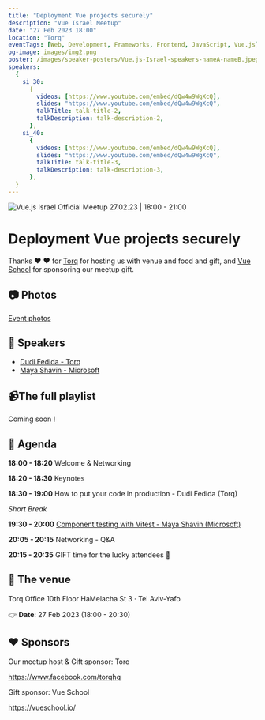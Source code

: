 ```yaml
---
title: "Deployment Vue projects securely"
description: "Vue Israel Meetup"
date: "27 Feb 2023 18:00"
location: "Torq"
eventTags: [Web, Development, Frameworks, Frontend, JavaScript, Vue.js]
og-image: images/img2.png
poster: /images/speaker-posters/Vue.js-Israel-speakers-nameA-nameB.jpeg
speakers:
  {
    si_30:
      {
        videos: [https://www.youtube.com/embed/dQw4w9WgXcQ],
        slides: "https://www.youtube.com/embed/dQw4w9WgXcQ",
        talkTitle: talk-title-2,
        talkDescription: talk-description-2,
      },
    si_40:
      {
        videos: [https://www.youtube.com/embed/dQw4w9WgXcQ],
        slides: "https://www.youtube.com/embed/dQw4w9WgXcQ",
        talkTitle: talk-title-3,
        talkDescription: talk-description-3,
      },
  }
---
```


![Vue.js Israel Official Meetup 27.02.23 | 18:00 - 21:00](/images/events/Vue.js-Israel-meetup-Torq-27.02.23.png "Vue.js Israel Meetup - Torq - 27.02.23")

# Deployment Vue projects securely

<EventTags :tags="eventTags"></EventTags>

Thanks ❤️ ❤️ for [Torq](https://torq.io/) for hosting us with venue and food and gift, and [Vue School](https://vueschool.io) for sponsoring our meetup gift.

## 📷 Photos

[Event photos](https://www.facebook.com/media/set/?set=a.536060648609609&type=3)

## 📢 Speakers

- [Dudi Fedida - Torq](/speakers/si_30/dudi-fedida)
- [Maya Shavin - Microsoft](/speakers/si_40/maya-shavin)

## 📹The full playlist

Coming soon !

## 📆 Agenda

**18:00 - 18:20** Welcome & Networking

**18:20 - 18:30** Keynotes

**18:30 - 19:00** How to put your code in production - Dudi Fedida (Torq)

_Short Break_

**19:30 - 20:00** [Component testing with Vitest - Maya Shavin (Microsoft)](https://slides.com/mayashavin/component-testing-vitest)

**20:05 - 20:15** Networking - Q&A

**20:15 - 20:35** GIFT time for the lucky attendees 🎁

## 🏢 The venue

Torq Office
10th Floor
HaMelacha St 3 · Tel Aviv-Yafo

👉 **Date**: 27 Feb 2023 (18:00 - 20:30)

## ❤️ Sponsors

Our meetup host & Gift sponsor: Torq

https://www.facebook.com/torqhq

Gift sponsor: Vue School

https://vueschool.io/
